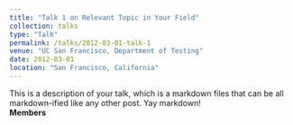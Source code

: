 ```yaml
---
title: "Talk 1 on Relevant Topic in Your Field"
collection: talks
type: "Talk"
permalink: /talks/2012-03-01-talk-1
venue: "UC San Francisco, Department of Testing"
date: 2012-03-01
location: "San Francisco, California"
---
```


This is a description of your talk, which is a markdown files that can be all markdown-ified like any other post. Yay markdown!  
**Members**
